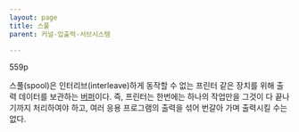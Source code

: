 ```yaml
---
layout: page
title: 스풀
parent: 커널-입출력-서브시스템

---
```



559p

스풀(spool)은 인터리브(interleave)하게 동작할 수 없는 프린터 같은 장치를 위해 출력 데이터를 보관하는 [버퍼](버퍼.html)이다.
즉, 프린터는 한번에는 하나의 작업만을 그것이 다 끝나기까지 처리하여야 하고, 여러 응용 프로그램의 출력을 섞어 번갈아 가며 출력시킬 수는 없다.